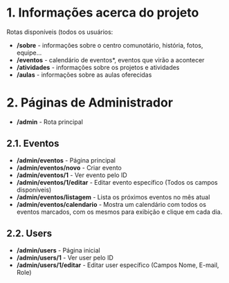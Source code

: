 # 1. Informações acerca do projeto

Rotas disponíveis (todos os usuários:
- **/sobre** - informações sobre o centro comunotário, história, fotos, equipe...
- **/eventos** - calendário de eventos*, eventos que virão a acontecer
- **/atividades** - informações sobre os projetos e atividades
- **/aulas** - informações sobre as aulas oferecidas


# 2. Páginas de Administrador
 - **/admin** - Rota principal

  ## 2.1. Eventos
  - **/admin/eventos** - Página principal
  - **/admin/eventos/novo** - Criar evento
  - **/admin/eventos/1** - Ver evento pelo ID
  - **/admin/eventos/1/editar** - Editar evento específico (Todos os campos disponíveis)
  - **/admin/eventos/listagem** - Lista os próximos eventos no mês atual
  - **/admin/eventos/calendario** - Mostra um calendário com todos os eventos marcados, com os mesmos para exibição e clique em cada dia.

  ## 2.2. Users
  - **/admin/users** - Página inicial
  - **/admin/users/1** - Ver user pelo ID
  - **/admin/users/1/editar** - Editar user específico (Campos Nome, E-mail, Role)
  



